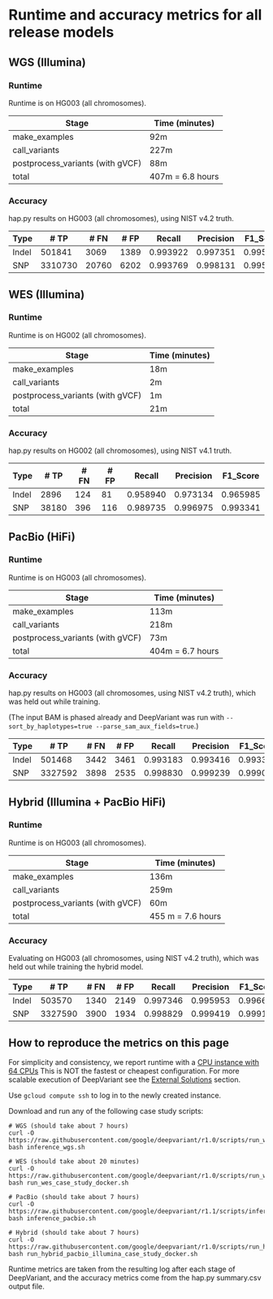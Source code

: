 # Runtime and accuracy metrics for all release models

## WGS (Illumina)

### Runtime

Runtime is on HG003 (all chromosomes).

Stage                            | Time (minutes)
-------------------------------- | -----------------
make_examples                    | 92m
call_variants                    | 227m
postprocess_variants (with gVCF) | 88m
total                            | 407m = 6.8 hours

### Accuracy

hap.py results on HG003 (all chromosomes), using NIST v4.2 truth.

Type  | # TP    | # FN  | # FP | Recall   | Precision | F1_Score
----- | ------- | ----- | ---- | -------- | --------- | --------
Indel |  501841 |  3069 | 1389 | 0.993922 | 0.997351  | 0.995634
SNP   | 3310730 | 20760 | 6202 | 0.993769 | 0.998131  | 0.995945

## WES (Illumina)

### Runtime

Runtime is on HG002 (all chromosomes).

Stage                            | Time (minutes)
-------------------------------- | -----------------
make_examples                    | 18m
call_variants                    | 2m
postprocess_variants (with gVCF) | 1m
total                            | 21m

### Accuracy

hap.py results on HG002 (all chromosomes), using NIST v4.1 truth.

Type  | # TP    | # FN | # FP | Recall   | Precision | F1_Score
----- | ------- | ---- | ---- | -------- | --------- | --------
Indel | 2896    | 124  | 81   | 0.958940 | 0.973134  | 0.965985
SNP   | 38180   | 396  | 116  | 0.989735 | 0.996975  | 0.993341


## PacBio (HiFi)

### Runtime

Runtime is on HG003 (all chromosomes).

Stage                            | Time (minutes)
-------------------------------- | -----------------
make_examples                    | 113m
call_variants                    | 218m
postprocess_variants (with gVCF) | 73m
total                            | 404m = 6.7 hours

### Accuracy

hap.py results on HG003 (all chromosomes, using NIST v4.2 truth), which was held
out while training.

(The input BAM is phased already and DeepVariant
was run with `--sort_by_haplotypes=true --parse_sam_aux_fields=true`.)

Type  | # TP    | # FN | # FP | Recall   | Precision | F1_Score
----- | ------- | ---- | ---- | -------- | --------- | --------
Indel |  501468 | 3442 | 3461 | 0.993183 | 0.993416  | 0.993300
SNP   | 3327592 | 3898 | 2535 | 0.998830 | 0.999239  | 0.999035

## Hybrid (Illumina + PacBio HiFi)

### Runtime

Runtime is on HG003 (all chromosomes).

Stage                            | Time (minutes)
-------------------------------- | -----------------
make_examples                    | 136m
call_variants                    | 259m
postprocess_variants (with gVCF) | 60m
total                            | 455 m = 7.6 hours

### Accuracy

Evaluating on HG003 (all chromosomes, using NIST v4.2 truth), which was held out
while training the hybrid model.

Type  | # TP    | # FN | # FP | Recall   | Precision | F1_Score
----- | ------- | ---- | ---- | -------- | --------- | --------
Indel | 503570  | 1340 | 2149 | 0.997346 | 0.995953  | 0.996649
SNP   | 3327590 | 3900 | 1934 | 0.998829 | 0.999419  | 0.999124

## How to reproduce the metrics on this page

For simplicity and consistency, we report runtime with a
[CPU instance with 64 CPUs](deepvariant-details.md#command-for-a-cpu-only-machine-on-google-cloud-platform)
This is NOT the fastest or cheapest configuration. For more scalable execution
of DeepVariant see the [External Solutions] section.

Use `gcloud compute ssh` to log in to the newly created instance.

Download and run any of the following case study scripts:

```
# WGS (should take about 7 hours)
curl -O https://raw.githubusercontent.com/google/deepvariant/r1.0/scripts/run_wgs_case_study_docker.sh
bash inference_wgs.sh

# WES (should take about 20 minutes)
curl -O https://raw.githubusercontent.com/google/deepvariant/r1.0/scripts/run_wes_case_study_docker.sh
bash run_wes_case_study_docker.sh

# PacBio (should take about 7 hours)
curl -O https://raw.githubusercontent.com/google/deepvariant/r1.1/scripts/inference_pacbio.sh
bash inference_pacbio.sh

# Hybrid (should take about 7 hours)
curl -O https://raw.githubusercontent.com/google/deepvariant/r1.0/scripts/run_hybrid_pacbio_illumina_case_study_docker.sh
bash run_hybrid_pacbio_illumina_case_study_docker.sh
```

Runtime metrics are taken from the resulting log after each stage of
DeepVariant, and the accuracy metrics come from the hap.py summary.csv output
file.

[External Solutions]: https://github.com/google/deepvariant#external-solutions
[CPU instance with 64 CPUs]: deepvariant-details.md#command-for-a-cpu-only-machine-on-google-cloud-platform
